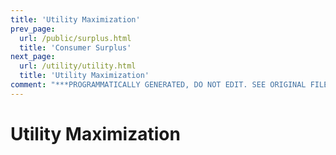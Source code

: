 ```yaml
---
title: 'Utility Maximization'
prev_page:
  url: /public/surplus.html
  title: 'Consumer Surplus'
next_page:
  url: /utility/utility.html
  title: 'Utility Maximization'
comment: "***PROGRAMMATICALLY GENERATED, DO NOT EDIT. SEE ORIGINAL FILES IN /content***"
---
```

# Utility Maximization